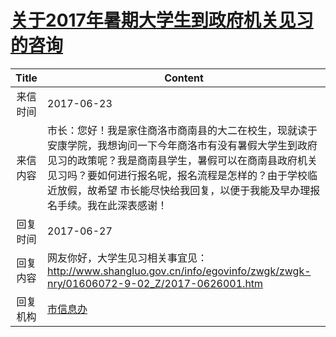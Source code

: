 # <a href="http://www.shangluo.gov.cn/zmhd/ldxxxx.jsp?urltype=leadermail.LeaderMailContentUrl&wbtreeid=1112&leadermailid=4215">关于2017年暑期大学生到政府机关见习的咨询</a>
| Title |                                                                       Content                                                                        |
|:-----:|------------------------------------------------------------------------------------------------------------------------------------------------------|
| 来信时间  | 2017-06-23                                                                                                                                           |
| 来信内容  | 市长：您好！我是家住商洛市商南县的大二在校生，现就读于安康学院，我想询问一下今年商洛市有没有暑假大学生到政府见习的政策呢？我是商南县学生，暑假可以在商南县政府机关见习吗？要如何进行报名呢，报名流程是怎样的？由于学校临近放假，故希望 市长能尽快给我回复，以便于我能及早办理报名手续。我在此深表感谢！ |
| 回复时间  | 2017-06-27                                                                                                                                           |
| 回复内容  | 网友你好，大学生见习相关事宜见：http://www.shangluo.gov.cn/info/egovinfo/zwgk/zwgk-nry/01606072-9-02_Z/2017-0626001.htm                                              |
| 回复机构  | <a href="../../categories/agencies/市信息办.md">市信息办</a>                                                                                                   |
